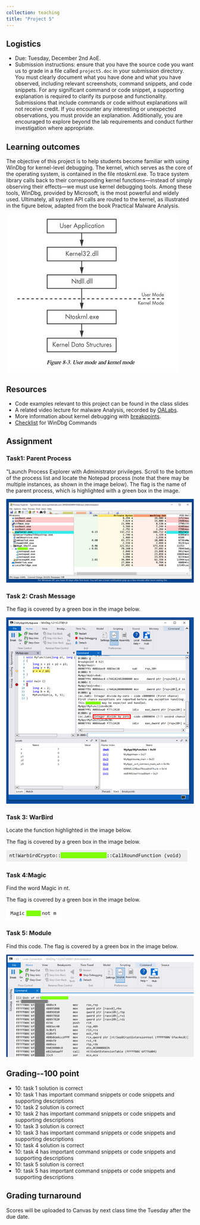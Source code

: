 ```yaml
---
collection: teaching
title: "Project 5"
---
```


## Logistics
* Due: Tuesday, December 2nd AoE.
* Submission instructions: ensure that you have the source code you want us to
	grade in a file called `project5.doc` in your submission
	directory. You must clearly document what you have done and what you have observed, including relevant screenshots, command snippets, and code snippets. For any significant command or code snippet, a supporting explanation is required to clarify its purpose and functionality. Submissions that include commands or code without explanations will not receive credit. If you encounter any interesting or unexpected observations, you must provide an explanation. Additionally, you are encouraged to explore beyond the lab requirements and conduct further investigation where appropriate.


## Learning outcomes

The objective of this project is to help students become familiar with using WinDbg for kernel-level debugging. The kernel, which serves as the core of the operating system, is contained in the file ntoskrnl.exe. To trace system library calls back to their corresponding kernel functions—instead of simply observing their effects—we must use kernel debugging tools. Among these tools, WinDbg, provided by Microsoft, is the most powerful and widely used. Ultimately, all system API calls are routed to the kernel, as illustrated in the figure below, adapted from the book Practical Malware Analysis.

![User mode and Kernel mode](../imgs/NativeAPI.png)

## Resources
* Code examples relevant to this project can be found in the class slides
* A related video lecture for malware Analysis, recorded by [OALabs](https://www.youtube.com/watch?v=QuFJpH3My7A).
* More information about kernel debugging with [breakpoints](https://dennisbabkin.com/blog/?t=setup-windbg-preview-for-kernel-debugging-via-fast-network-in-vmware-vm#breakpoint_bsod).
* [Checklist](https://blog.lamarranet.com/wp-content/uploads/2021/09/WinDbg-Cheat-Sheet.pdf) for WinDbg Commands


## Assignment
### Task1: Parent Process 
"Launch Process Explorer with Administrator privileges. Scroll to the bottom of the process list and locate the Notepad process (note that there may be multiple instances, as shown in the image below). The flag is the name of the parent process, which is highlighted with a green box in the image.

![ctf1](../imgs/ctf1.png)

### Task 2: Crash Message 
The flag is covered by a green box in the image below.

![ctf2](../imgs/ctf2.png)

### Task 3: WarBird
Locate the function highlighted in the image below.

The flag is covered by a green box in the image below.

![ctf3](../imgs/ctf3.png)

### Task 4:Magic 
Find the word Magic in nt.

The flag is covered by a green box in the image below.

![ctf4](../imgs/ctf4.png)

### Task 5: Module 
Find this code. The flag is covered by a green box in the image below.

![ctf5](../imgs/ctf5.png)




## Grading--100 point
* 10: task 1 solution is correct
* 10: task 1 has important command snippets or code snippets and supporting descriptions
* 10: task 2 solution is correct
* 10: task 2 has important command snippets or code snippets and supporting descriptions
* 10: task 3 solution is correct
* 10: task 3 has important command snippets or code snippets and supporting descriptions
* 10: task 4 solution is correct
* 10: task 4 has important command snippets or code snippets and supporting descriptions
* 10: task 5 solution is correct
* 10: task 5 has important command snippets or code snippets and supporting descriptions


## Grading turnaround
Scores will be uploaded to Canvas by next class time the Tuesday after the due date.
